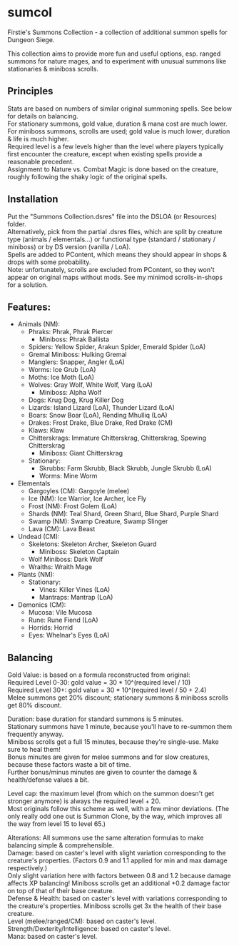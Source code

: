 # sumcol
Firstie's Summons Collection - a collection of additional summon spells for Dungeon Siege.

This collection aims to provide more fun and useful options, esp. ranged summons for nature mages, and to experiment with unusual summons like stationaries & miniboss scrolls.

## Principles
Stats are based on numbers of similar original summoning spells. See below for details on balancing.\
For stationary summons, gold value, duration & mana cost are much lower.\
For miniboss summons, scrolls are used; gold value is much lower, duration & life is much higher.\
Required level is a few levels higher than the level where players typically first encounter the creature, except when existing spells provide a reasonable precedent.\
Assignment to Nature vs. Combat Magic is done based on the creature, roughly following the shaky logic of the original spells.

## Installation
Put the "Summons Collection.dsres" file into the DSLOA (or Resources) folder.\
Alternatively, pick from the partial .dsres files, which are split by creature type (animals / elementals...) or functional type (standard / stationary / miniboss) or by DS version (vanilla / LoA).\
Spells are added to PContent, which means they should appear in shops & drops with some probability.\
Note: unfortunately, scrolls are excluded from PContent, so they won't appear on original maps without mods. See my minimod scrolls-in-shops for a solution.

## Features:
- Animals (NM):
  - Phraks: Phrak, Phrak Piercer
    - Miniboss: Phrak Ballista
  - Spiders: Yellow Spider, Arakun Spider, Emerald Spider (LoA)
  - Gremal Miniboss: Hulking Gremal
  - Manglers: Snapper, Angler (LoA)
  - Worms: Ice Grub (LoA)
  - Moths: Ice Moth (LoA)
  - Wolves: Gray Wolf, White Wolf, Varg (LoA)
    - Miniboss: Alpha Wolf
  - Dogs: Krug Dog, Krug Killer Dog
  - Lizards: Island Lizard (LoA), Thunder Lizard (LoA)
  - Boars: Snow Boar (LoA), Rending Mhulliq (LoA)
  - Drakes: Frost Drake, Blue Drake, Red Drake (CM)
  - Klaws: Klaw
  - Chitterskrags: Immature Chitterskrag, Chitterskrag, Spewing Chitterskrag
    - Miniboss: Giant Chitterskrag
  - Stationary:
    - Skrubbs: Farm Skrubb, Black Skrubb, Jungle Skrubb (LoA)
    - Worms: Mine Worm
- Elementals
  - Gargoyles (CM): Gargoyle (melee)
  - Ice (NM): Ice Warrior, Ice Archer, Ice Fly
  - Frost (NM): Frost Golem (LoA)
  - Shards (NM): Teal Shard, Green Shard, Blue Shard, Purple Shard
  - Swamp (NM): Swamp Creature, Swamp Slinger
  - Lava (CM): Lava Beast
- Undead (CM):
  - Skeletons: Skeleton Archer, Skeleton Guard
    - Miniboss: Skeleton Captain
  - Wolf Miniboss: Dark Wolf
  - Wraiths: Wraith Mage
- Plants (NM):
  - Stationary:
    - Vines: Killer Vines (LoA)
    - Mantraps: Mantrap (LoA)
- Demonics (CM):
  - Mucosa: Vile Mucosa
  - Rune: Rune Fiend (LoA)
  - Horrids: Horrid
  - Eyes: Whelnar's Eyes (LoA)

## Balancing

Gold Value: is based on a formula reconstructed from original:\
Required Level 0-30: gold value = 30 * 10^(required level / 10)\
Required Level 30+:  gold value = 30 * 10^(required level / 50 + 2.4)\
Melee summons get 20% discount; stationary summons & miniboss scrolls get 80% discount.

Duration: base duration for standard summons is 5 minutes.\
Stationary summons have 1 minute, because you'll have to re-summon them frequently anyway.\
Miniboss scrolls get a full 15 minutes, because they're single-use. Make sure to heal them!\
Bonus minutes are given for melee summons and for slow creatures, because these factors waste a bit of time.\
Further bonus/minus minutes are given to counter the damage & health/defense values a bit.

Level cap: the maximum level (from which on the summon doesn't get stronger anymore) is always the required level + 20.\
Most originals follow this scheme as well, with a few minor deviations. (The only really odd one out is Summon Clone, by the way, which improves all the way from level 15 to level 65.)

Alterations: All summons use the same alteration formulas to make balancing simple & comprehensible.\
Damage: based on caster's level with slight variation corresponding to the creature's properties. (Factors 0.9 and 1.1 applied for min and max damage respectively.)\
Only slight variation here with factors between 0.8 and 1.2 because damage affects XP balancing! Miniboss scrolls get an additional +0.2 damage factor on top of that of their base creature.\
Defense & Health: based on caster's level with variations corresponding to the creature's properties. Miniboss scrolls get 3x the health of their base creature.\
Level (melee/ranged/CM): based on caster's level.\
Strength/Dexterity/Intelligence: based on caster's level.\
Mana: based on caster's level.

